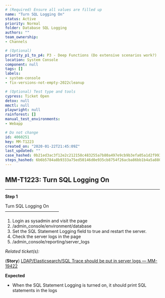 ```yaml
---
# (Required) Ensure all values are filled up
name: "Turn SQL Logging On"
status: Active
priority: Normal
folder: Database SQL Logging
authors: ""
team_ownership: 
- Channels

# (Optional)
priority_p1_to_p4: P3 - Deep Functions (Do extensive scenarios work?)
location: System Console
component: null
tags: []
labels: 
- system-console
- fix-versions-not-empty-2022cleanup

# (Optional) Test type and tools
cypress: Ticket Open
detox: null
mmctl: null
playwright: null
rainforest: []
manual_test_environments: 
- Webapp

# Do not change
id: 4060251
key: MM-T1223
created_on: "2020-01-22T21:45:09Z"
last_updated: ""
case_hashed: 0b21ed3ac3f12e2c212158c483255a7b80a497e9cb9b3efa05a1d2f9936bf1a17e1dbe07b4533ebe168a58cbff9deb1a
steps_hashed: 6b6b5784a8b9333a75ed50146d0e935cb8754f26acba86bb1b4a5a880f85529f3768b7f181114c6aeee9152ae147fdea
---
```


<!-- (Auto-generated) Based on frontmatter's "key" and "name" -->

## MM-T1223: Turn SQL Logging On

---

**Step 1**

Turn SQL Logging On\
–––––––––––––––––––––––––

1. Login as sysadmin and visit the page
2. /admin\_console/environment/database
3. Set the SQL Statement Logging field to true and restart the server.
4. Check the server logs in the page
5. /admin\_console/reporting/server\_logs

_Related ticket(s):_

(**Story**) [LDAP/Elasticsearch/SQL Trace should be put in server logs — MM-19422](https://mattermost.atlassian.net/browse/MM-19422)

**Expected**

- When the SQL Statement Logging is turned on, it should print SQL statements in the logs
